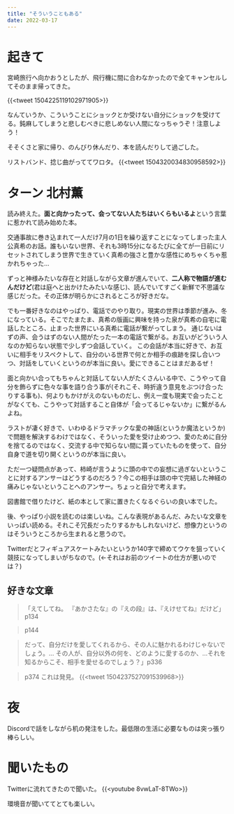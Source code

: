 ```yaml
---
title: "そういうこともある"
date: 2022-03-17
---
```


# 起きて
宮崎旅行へ向かおうとしたが、飛行機に間に合わなかったので全てキャンセルしてそのまま帰ってきた。

{{<tweet 1504225119102971905>}}

なんていうか、こういうことにショックとか受けない自分にショックを受けてる。鈍麻してしまうと悲しむべきに悲しめない人間になっちゃうぞ！注意しよう！


そそくさと家に帰り、のんびり休んだり、本を読んだりして過ごした。

リストバンド、捻じ曲がっててワロタ。
{{<tweet 1504320034830958592>}}

# ターン 北村薫
読み終えた。**面と向かったって、会ってない人たちはいくらもいるよ**という言葉に惹かれて読み始めた本。

交通事故に巻き込まれて一人だけ7月の1日を繰り返すことになってしまった主人公真希のお話。誰もいない世界、それも3時15分になるたびに全てが一日前にリセットされてしまう世界で生きていく真希の強さと豊かな感性にめちゃくちゃ惹かれちゃった...

ずっと神様みたいな存在と対話しながら文章が進んでいて、**二人称で物語が進むんだけど**(君は庭へと出かけたみたいな感じ)、読んでいてすごく新鮮で不思議な感じだった。その正体が明らかにされるところが好きだな。

でも一番好きなのはやっぱり、電話でのやり取り。現実の世界は季節が進み、冬になっている。そこでたまたま、真希の版画に興味を持った泉が真希の自宅に電話したところ、止まった世界にいる真希に電話が繋がってしまう。
通じないはずの声、会うはずのない人間がたった一本の電話で繋がる。お互いがどういう人なのか知らない状態で少しずつ会話していく。
この会話が本当に好きで、お互いに相手をリスペクトして、自分のいる世界で何とか相手の痕跡を探し合いつつ、対話をしていくというのが本当に良い。愛にできることはまだあるぜ！

面と向かい合ってもちゃんと対話してない人がたくさんいる中で、こうやって自分を飾らずに色々な事を語り合う事が(それこそ、時折違う意見をぶつけ合ったりする事も)、何よりもかけがえのないものだし、例え一度も現実で会ったことがなくても、こうやって対話すること自体が「会ってるじゃないか」に繋がるんよね。

ラストが凄く好きで、いわゆるドラマチックな愛の神話(というか魔法というか)で問題を解決するわけではなく、そういった愛を受け止めつつ、愛のために自分を捨てるのではなく、交流する中で知らない間に貰っていたものを使って、自分自身で道を切り開くというのが本当に良い。

ただ一つ疑問点があって、柿崎が言うように頭の中での妄想に過ぎないということに対するアンサーはどうするのだろう？今この相手は頭の中で完結した神経の痛みじゃないということへのアンサー。ちょっと自分で考えます。

図書館で借りたけど、紙の本として家に置きたくなるぐらいの良い本でした。

後、やっぱり小説を読むのは楽しいね。こんな表現があるんだ、みたいな文章をいっぱい読める。それこそ冗長だったりするかもしれないけど、想像力というのはそういうところから生まれると思うので。

Twitterだとフィギュアスケートみたいというか140字で締めてウケを狙っていく競技になってしまいがちなので。(←それはお前のツイートの仕方が悪いのでは？)


## 好きな文章
> 「えてしてね。 『あかさたな』の『えの段』は、『えけせてね』だけど」p134

> p144

> だって、自分だけを愛してくれるから、その人に魅かれるわけじゃないでしょう。... その人が、自分以外の何を、どのように愛するのか、...それを知るからこそ、相手を愛せるのでしょう？」p336

> p374
これは発見。
{{<tweet 1504237527091539968>}}
# 夜
Discordで話をしながら机の発注をした。最低限の生活に必要なものは突っ張り棒らしい。


# 聞いたもの
Twitterに流れてきたので聞いた。
{{<youtube 8vwLaT-8TWo>}}

環境音が聞いててとても楽しい。